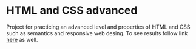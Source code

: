 # HTML and CSS advanced

Project for practicing an advanced level and properties of HTML and CSS such as semantics and responsive web desing.
To see results follow link [here](https://nazar-pichak.github.io/ArtistFinder/) as well.
